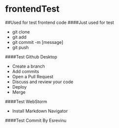# frontendTest
##Used for test frontend code
####Just used for test
- git clone
- git add
- git commit -m [message]
- git push

####Test Github Desktop
- Create a branch
- Add commits
- Open a Pull Request
- Discuss and review your code
- Deploy
- Merge

####Test WebStorm
- Install Markdown Navigator

####Test Commit By Esrevinu

